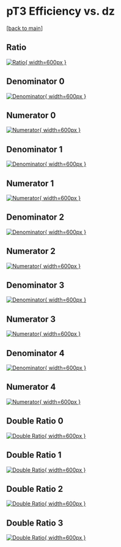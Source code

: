 # pT3 Efficiency vs. dz

[[back to main](./)]



## Ratio

[![Ratio](../mtv/var/pT3_base_11_1_eff_dz.png){ width=600px }](../mtv/var/pT3_base_11_1_eff_dz.pdf)

## Denominator 0

[![Denominator](../mtv/den/pT3_base_11_1_eff_dz_den0.png){ width=600px }](../mtv/den/pT3_base_11_1_eff_dz_den0.pdf)

## Numerator 0

[![Numerator](../mtv/num/pT3_base_11_1_eff_dz_num0.png){ width=600px }](../mtv/num/pT3_base_11_1_eff_dz_num0.pdf)

## Denominator 1

[![Denominator](../mtv/den/pT3_base_11_1_eff_dz_den1.png){ width=600px }](../mtv/den/pT3_base_11_1_eff_dz_den1.pdf)

## Numerator 1

[![Numerator](../mtv/num/pT3_base_11_1_eff_dz_num1.png){ width=600px }](../mtv/num/pT3_base_11_1_eff_dz_num1.pdf)

## Denominator 2

[![Denominator](../mtv/den/pT3_base_11_1_eff_dz_den2.png){ width=600px }](../mtv/den/pT3_base_11_1_eff_dz_den2.pdf)

## Numerator 2

[![Numerator](../mtv/num/pT3_base_11_1_eff_dz_num2.png){ width=600px }](../mtv/num/pT3_base_11_1_eff_dz_num2.pdf)

## Denominator 3

[![Denominator](../mtv/den/pT3_base_11_1_eff_dz_den3.png){ width=600px }](../mtv/den/pT3_base_11_1_eff_dz_den3.pdf)

## Numerator 3

[![Numerator](../mtv/num/pT3_base_11_1_eff_dz_num3.png){ width=600px }](../mtv/num/pT3_base_11_1_eff_dz_num3.pdf)

## Denominator 4

[![Denominator](../mtv/den/pT3_base_11_1_eff_dz_den4.png){ width=600px }](../mtv/den/pT3_base_11_1_eff_dz_den4.pdf)

## Numerator 4

[![Numerator](../mtv/num/pT3_base_11_1_eff_dz_num4.png){ width=600px }](../mtv/num/pT3_base_11_1_eff_dz_num4.pdf)

## Double Ratio 0

[![Double Ratio](../mtv/ratio/pT3_base_11_1_eff_dz_ratio0.png){ width=600px }](../mtv/ratio/pT3_base_11_1_eff_dz_ratio0.pdf)

## Double Ratio 1

[![Double Ratio](../mtv/ratio/pT3_base_11_1_eff_dz_ratio1.png){ width=600px }](../mtv/ratio/pT3_base_11_1_eff_dz_ratio1.pdf)

## Double Ratio 2

[![Double Ratio](../mtv/ratio/pT3_base_11_1_eff_dz_ratio2.png){ width=600px }](../mtv/ratio/pT3_base_11_1_eff_dz_ratio2.pdf)

## Double Ratio 3

[![Double Ratio](../mtv/ratio/pT3_base_11_1_eff_dz_ratio3.png){ width=600px }](../mtv/ratio/pT3_base_11_1_eff_dz_ratio3.pdf)

